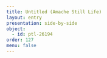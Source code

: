```yaml
---
title: Untitled (Amache Still Life)
layout: entry
presentation: side-by-side
object:
  - id: ptl-26194
order: 127
menu: false
---
```








